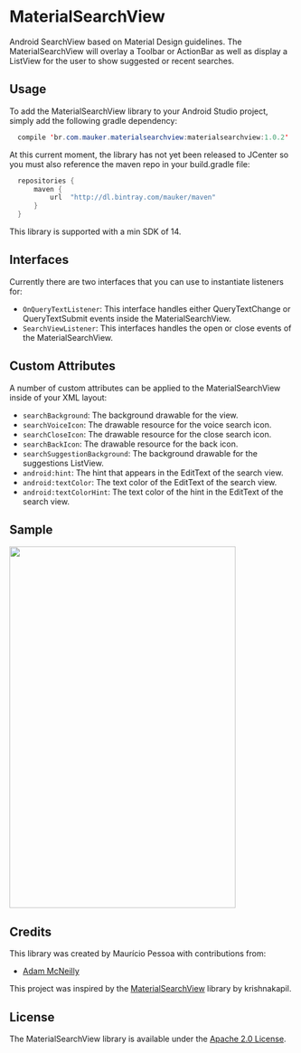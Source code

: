 # MaterialSearchView
Android SearchView based on Material Design guidelines. The MaterialSearchView will overlay a Toolbar or ActionBar as well as display a ListView for the user to show suggested or recent searches.

## Usage
To add the MaterialSearchView library to your Android Studio project, simply add the following gradle dependency:
```java
  compile 'br.com.mauker.materialsearchview:materialsearchview:1.0.2'
```

At this current moment, the library has not yet been released to JCenter so you must also reference the maven repo in your build.gradle file:
```java
  repositories {
      maven {
          url  "http://dl.bintray.com/mauker/maven"
      }
  }
```

This library is supported with a min SDK of 14.

## Interfaces
Currently there are two interfaces that you can use to instantiate listeners for:

- `OnQueryTextListener`: This interface handles either QueryTextChange or QueryTextSubmit events inside the MaterialSearchView.
- `SearchViewListener`: This interfaces handles the open or close events of the MaterialSearchView.

## Custom Attributes
A number of custom attributes can be applied to the MaterialSearchView inside of your XML layout:
- `searchBackground`: The background drawable for the view.
- `searchVoiceIcon`: The drawable resource for the voice search icon.
- `searchCloseIcon`: The drawable resource for the close search icon.
- `searchBackIcon`: The drawable resource for the back icon.
- `searchSuggestionBackground`: The background drawable for the suggestions ListView.
- `android:hint`: The hint that appears in the EditText of the search view.
- `android:textColor`: The text color of the EditText of the search view.
- `android:textColorHint`: The text color of the hint in the EditText of the search view.

## Sample
<img src='http://i.stack.imgur.com/JgK6M.gif' width='400' height='640' />

## Credits
This library was created by Maurício Pessoa with contributions from:
- [Adam McNeilly](http://adammcneilly.com)

This project was inspired by the [MaterialSearchView](https://github.com/krishnakapil/MaterialSeachView) library by krishnakapil.

## License
The MaterialSearchView library is available under the [Apache 2.0 License](http://www.apache.org/licenses/LICENSE-2.0).
